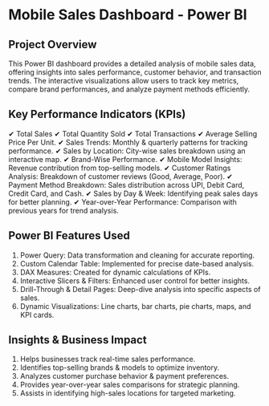 # Mobile Sales Dashboard - Power BI

##  Project Overview
This Power BI dashboard provides a detailed analysis of mobile sales data, offering insights into sales performance, customer behavior, and transaction trends. The interactive visualizations allow users to track key metrics, compare brand performances, and analyze payment methods efficiently.

##  Key Performance Indicators (KPIs)
✔ Total Sales
✔ Total Quantity Sold
✔ Total Transactions
✔ Average Selling Price Per Unit.
✔ Sales Trends: Monthly & quarterly patterns for tracking performance.
✔ Sales by Location: City-wise sales breakdown using an interactive map.
✔ Brand-Wise Performance.
✔ Mobile Model Insights: Revenue contribution from top-selling models.
✔ Customer Ratings Analysis: Breakdown of customer reviews (Good, Average, Poor).
✔ Payment Method Breakdown: Sales distribution across UPI, Debit Card, Credit Card, and Cash.
✔ Sales by Day & Week: Identifying peak sales days for better planning.
✔ Year-over-Year Performance: Comparison with previous years for trend analysis.



##  Power BI Features Used
1. Power Query: Data transformation and cleaning for accurate reporting.
2. Custom Calendar Table: Implemented for precise date-based analysis.
3. DAX Measures: Created for dynamic calculations of KPIs.
4. Interactive Slicers & Filters: Enhanced user control for better insights.
5. Drill-Through & Detail Pages: Deep-dive analysis into specific aspects of sales.
6. Dynamic Visualizations: Line charts, bar charts, pie charts, maps, and KPI cards.

## Insights & Business Impact
1. Helps businesses track real-time sales performance.
2. Identifies top-selling brands & models to optimize inventory.
3. Analyzes customer purchase behavior & payment preferences.
4. Provides year-over-year sales comparisons for strategic planning.
5. Assists in identifying high-sales locations for targeted marketing.


